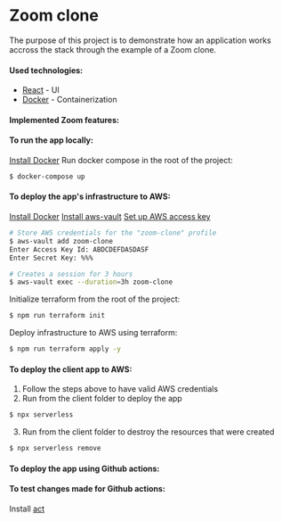 # Zoom clone

The purpose of this project is to demonstrate how an application works accross the stack through the example of a Zoom clone.

#### Used technologies:

- [React](https://reactjs.org/) - UI
- [Docker](https://www.docker.com/) - Containerization

#### Implemented Zoom features:

#### To run the app locally:

[Install Docker](https://docs.docker.com/get-docker/)
Run docker compose in the root of the project:

```sh
$ docker-compose up
```

#### To deploy the app's infrastructure to AWS:

[Install Docker](https://docs.docker.com/get-docker/)
[Install aws-vault](https://github.com/99designs/aws-vault)
[Set up AWS access key](https://aws.amazon.com/premiumsupport/knowledge-center/create-access-key/)

```sh
# Store AWS credentials for the "zoom-clone" profile
$ aws-vault add zoom-clone
Enter Access Key Id: ABDCDEFDASDASF
Enter Secret Key: %%%

# Creates a session for 3 hours
$ aws-vault exec --duration=3h zoom-clone
```

Initialize terraform from the root of the project:

```sh
$ npm run terraform init
```

Deploy infrastructure to AWS using terraform:

```sh
$ npm run terraform apply -y
```

#### To deploy the client app to AWS:

1. Follow the steps above to have valid AWS credentials
2. Run from the client folder to deploy the app

```sh
$ npx serverless
```

3. Run from the client folder to destroy the resources that were created

```sh
$ npx serverless remove
```

#### To deploy the app using Github actions:

#### To test changes made for Github actions:

Install [act](https://github.com/nektos/act)
